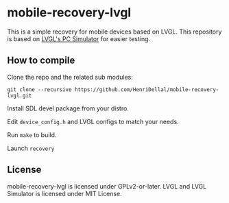 # mobile-recovery-lvgl

This is a simple recovery for mobile devices based on LVGL.
This repository is based on [LVGL's PC Simulator](https://github.com/littlevgl/pc_simulator_sdl_eclipse) for easier testing.

## How to compile

Clone the repo and the related sub modules:

```
git clone --recursive https://github.com/HenriDellal/mobile-recovery-lvgl.git
```

Install SDL devel package from your distro.

Edit `device_config.h` and LVGL configs to match your needs.

Run `make` to build.

Launch `recovery`

## License

mobile-recovery-lvgl is licensed under GPLv2-or-later.
LVGL and LVGL Simulator is licensed under MIT License.
